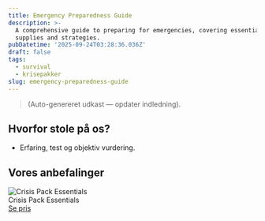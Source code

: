 ```yaml
---
title: Emergency Preparedness Guide
description: >-
  A comprehensive guide to preparing for emergencies, covering essential
  supplies and strategies.
pubDatetime: '2025-09-24T03:28:36.036Z'
draft: false
tags:
  - survival
  - krisepakker
slug: emergency-preparedness-guide
---
```

> (Auto-genereret udkast — opdater indledning).

## Hvorfor stole på os?
- Erfaring, test og objektiv vurdering.

## Vores anbefalinger


<!-- Auto: Affiliate-kort fra Products/SKUs -->

<div class="aff-card"><img src="abstract_15.png (https://v5.airtableusercontent.com/v3/u/45/45/1758693600000/pP0ErXXGGcFNAngTIOxGSQ/p6MfsgIEpAr_SLzEG2t_A5JO9G2Fo9gJy1LsvaJ_GhjoO5O9tITHnccpCwRD4rzbTKB808F2mWUrXM0bddlMmVDAvP19mcbm_YBh8j3AtuJsEYVVx4iHdzlZA_PRNU_KAc_yh3ky9rZSyKHpYKlPSWUDPDZ7HeiHv1Bz1VJhGZI/6eKKiKuqB-OEWl4WgcpklTEzwTXUY_eaeEpH8nE9uec)" alt="Crisis Pack Essentials" class="aff-card__img" /><div class="aff-card__meta"><div class="aff-card__title">Crisis Pack Essentials</div><a class="aff-btn" href="https://affiliate.homeessentialsee62.com/deal789?utm_source=klartilalt&utm_medium=affiliate&subid=emergency-preparedness-guide-2025-09-24" rel="sponsored nofollow noopener" target="_blank">Se pris</a></div></div>

